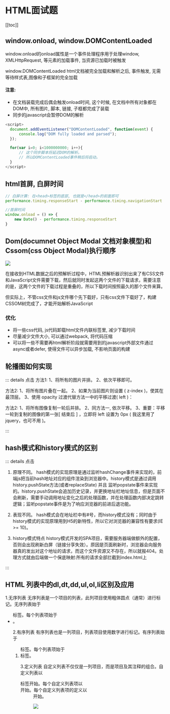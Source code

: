 # HTML面试题

[[toc]]

## window.onload, window.DOMContentLoaded

window.onload的onload属性是一个事件处理程序用于处理window, XMLHttpRequest, <img />等元素的加载事件, 当资源已加载时被触发

window.DOMContentLoaded html文档被完全加载和解析之后, 事件触发, 无需等待样式表,图像和子框架的完全加载

#### 注意:

- 在文档装载完成后偶会触发onload时间, 这个时候, 在文档中所有对象都在DOM中, 所有图片, 脚本, 链接, 子框都完成了装载
- 同步的javascript会暂停DOM的解析

```js
<script>
  document.addEventListener("DOMContentLoaded", function(event) {
      console.log("DOM fully loaded and parsed");
  });

  for(var i=0; i<1000000000; i++){
      // 这个同步脚本将延迟DOM的解析。
      // 所以DOMContentLoaded事件稍后将启动。
  }
</script>
```

## html首屏, 白屏时间

```js
// 白屏计算: 在<head>标签的底部, 也就是</head>的前面即可
performance.timing.responseStart - performance.timing.navigationStart

//首屏时间
window.onload = () => {
    new Date() - performance.timing.responseStart
}
```


## Dom(documnet Object Modal 文档对象模型)和Cssom(css Object Modal)执行顺序

![](https://imgconvert.csdnimg.cn/aHR0cHM6Ly91c2VyLWdvbGQtY2RuLnhpdHUuaW8vMjAyMC8zLzMxLzE3MTMwZTA5N2RlYzFkYzU?x-oss-process=image/format,png)

在接收到HTML数据之后的预解析过程中，HTML预解析器识别出来了有CSS文件和JavaScript文件需要下载，然后就同时发起这两个文件的下载请求，需要注意的是，这两个文件的下载过程是重叠的，所以下载时间按照最久的那个文件来算。

但实际上，不管css文件和js文件哪个先下载好，只有css文件下载好了，构建CSSOM树完成了，才能开始解析JavaScript

### 优化

- 将一些css代码, js代码卸载html文件内联标签里, 减少下载时间
- 尽量减少文件大小, 可以通过webpack, 将代码压缩
- 可以将一些不需要再html解析阶段就需要用到的javascript外部文件通过async或者defer, 使得文件可以异步加载, 不影响页面的构建

## 轮播图如何实现

::: details 点击
方法1:
1、将所有的图片并排。
2、依次平移即可。

方法2:
1、将所有图片叠在一起。
2、如果为当前图片则设置 ( z-index )，使其在最顶层。
3、使用 opacity 过渡代替方法一中的平移过渡( left )：

方法2:
1、将所有图像复制一轮后并排。
2、同方法一, 依次平移。
3、重要：平移一轮到复制的图像的第一张[ 结束后 ] ，立即将 left 设置为 0px ( 我这里用了 jquery，也可不用 )。

:::

## hash模式和history模式的区别

::: details 点击
1. 原理不同。
hash模式的实现原理是通过监听hashChange事件来实现的，前端js把当前hash地址对应的组件渲染到浏览器中。history模式是通过调用 history.pushState方法(或者replaceState) 并且 监听popstate事件来实现的。history.pushState会追加历史记录，并更换地址栏地址信息，但是页面不会刷新，需要手动调用地址变化之后的处理函数，并在处理函数内部决定跳转逻辑；监听popstate事件是为了响应浏览器的前进后退功能。

2. 表现不同。
hash模式会在地址栏中有#号，而history模式没有；同时由于history模式的实现原理用到H5的新特性，所以它对浏览器的兼容性有要求(IE >= 10)。

3. history模式特点
history模式开发的SPA项目，需要服务器端做额外的配置，否则会出现刷新白屏（链接分享失效）。原因是页面刷新时，浏览器会向服务器真的发出对这个地址的请求，而这个文件资源又不存在，所以就报404。处理方式就由后端做一个保底映射:所有的请求全部拦截到index.html上

:::




## HTML 列表中的dl,dt,dd,ul,ol,li区别及应用

1.无序列表
无序列表是一个项目的列表，此列项目使用粗体圆点（通常）进行标记。无序列表始于 <ul> 标签。每个列表项始于 <li>。

2.有序列表
有序列表也是一列项目，列表项目使用数字进行标记。有序列表始于 <ol> 标签。每个列表项始于 <li> 标签。

3.定义列表
自定义列表不仅仅是一列项目，而是项目及其注释的组合。自定义列表以 <dl> 标签开始。每个自定义列表项以 <dt> 开始。每个自定义列表项的定义以 <dd> 开始。


![](@public/Casequestion/dl-dt-dd-ul-ol.png)
